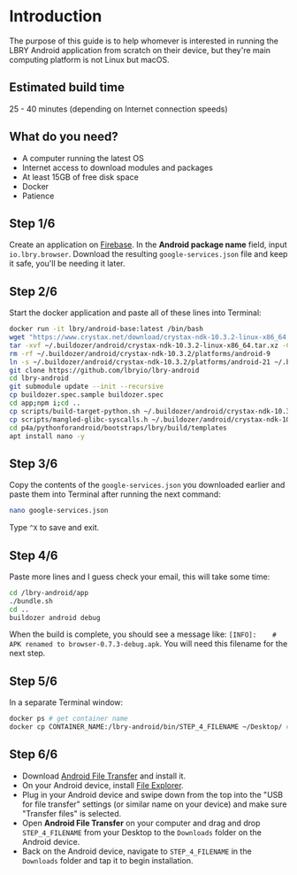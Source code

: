 # Introduction
The purpose of this guide is to help whomever is interested in running the LBRY Android application from scratch on their device, but they're main computing platform is not Linux but macOS.

## Estimated build time
25 - 40 minutes (depending on Internet connection speeds)

## What do you need?
* A computer running the latest OS
* Internet access to download modules and packages
* At least 15GB of free disk space
* Docker
* Patience

## Step 1/6
Create an application on [Firebase](https://console.firebase.google.com). In the **Android package name** field, input `io.lbry.browser`. Download the resulting `google-services.json` file and keep it safe, you'll be needing it later.

## Step 2/6
Start the docker application and paste all of these lines into Terminal:

```bash
docker run -it lbry/android-base:latest /bin/bash
wget "https://www.crystax.net/download/crystax-ndk-10.3.2-linux-x86_64.tar.xz" -P ~/.buildozer/android/
tar -xvf ~/.buildozer/android/crystax-ndk-10.3.2-linux-x86_64.tar.xz -C ~/.buildozer/android/
rm -rf ~/.buildozer/android/crystax-ndk-10.3.2/platforms/android-9
ln -s ~/.buildozer/android/crystax-ndk-10.3.2/platforms/android-21 ~/.buildozer/android/crystax-ndk-10.3.2/platforms/android-9
git clone https://github.com/lbryio/lbry-android
cd lbry-android
git submodule update --init --recursive
cp buildozer.spec.sample buildozer.spec
cd app;npm i;cd ..
cp scripts/build-target-python.sh ~/.buildozer/android/crystax-ndk-10.3.2/build/tools/build-target-python.sh
cp scripts/mangled-glibc-syscalls.h ~/.buildozer/android/crystax-ndk-10.3.2/platforms/android-21/arch-arm/usr/include/crystax/bionic/libc/include/sys/mangled-glibc-syscalls.h
cd p4a/pythonforandroid/bootstraps/lbry/build/templates
apt install nano -y
```

## Step 3/6
Copy the contents of the `google-services.json` you downloaded earlier and paste them into Terminal after running the next command:

```bash
nano google-services.json
```

Type `^X` to save and exit.

## Step 4/6
Paste more lines and I guess check your email, this will take some time:

```bash
cd /lbry-android/app
./bundle.sh
cd ..
buildozer android debug
```

When the build is complete, you should see a message like: `[INFO]:    # APK renamed to browser-0.7.3-debug.apk`. You will need this filename for the next step.

## Step 5/6
In a separate Terminal window:

```bash
docker ps # get container name
docker cp CONTAINER_NAME:/lbry-android/bin/STEP_4_FILENAME ~/Desktop/ # copies STEP_4_FILENAME to your Desktop
```

## Step 6/6
- Download [Android File Transfer](https://www.android.com/filetransfer) and install it.
- On your Android device, install [File Explorer](https://play.google.com/store/apps/details?id=com.mauriciotogneri.fileexplorer).
- Plug in your Android device and swipe down from the top into the "USB for file transfer" settings (or similar name on your device) and make sure "Transfer files" is selected.
- Open **Android File Transfer** on your computer and drag and drop `STEP_4_FILENAME` from your Desktop to the `Downloads` folder on the Android device.
- Back on the Android device, navigate to `STEP_4_FILENAME` in the `Downloads` folder and tap it to begin installation.
